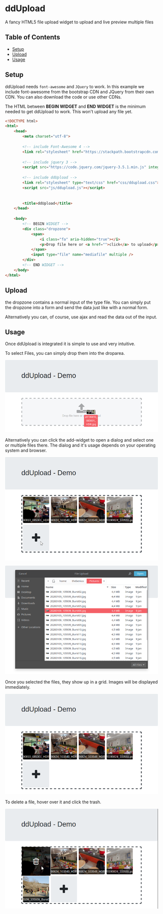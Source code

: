 # ddUpload
A fancy HTML5 file upload widget to upload and live preview multiple files

## Table of Contents
 - [Setup](#setup)
 - [Upload](#upload)
 - [Usage](#usage)

## Setup

ddUpload needs `font-awesome` and `JQuery` to work. In this example we include font-awesome from the bootstrap CDN and JQuery from their own CDN. You can also download the code or use other CDNs.

The HTML between **BEGIN WIDGET** and **END WIDGET** is the minimum needed to get ddUpload to work. This won't upload any file yet.

```html
<!DOCTYPE html>
<html>
    <head>
        <meta charset="utf-8">

        <!-- include Font-Awesome 4 -->
        <link rel="stylesheet" href="https://stackpath.bootstrapcdn.com/font-awesome/4.7.0/css/font-awesome.min.css" integrity="sha384-wvfXpqpZZVQGK6TAh5PVlGOfQNHSoD2xbE+QkPxCAFlNEevoEH3Sl0sibVcOQVnN" crossorigin="anonymous">

        <!-- include jquery 3 -->
        <script src="https://code.jquery.com/jquery-3.5.1.min.js" integrity="sha256-9/aliU8dGd2tb6OSsuzixeV4y/faTqgFtohetphbbj0=" crossorigin="anonymous"></script>

        <!-- include ddUpload -->
        <link rel="stylesheet" type="text/css" href="css/ddupload.css">
        <script src="js/ddupload.js"></script>


        <title>ddUpload</title>
    </head>

    <body>
        <!-- BEGIN WIDGET -->
        <div class="dropzone">
            <span>
                <i class="fa" aria-hidden="true"></i>
                <p>Drop file here or <a href="">click</a> to upload</p>
            </span>
            <input type="file" name="mediafile" multiple />
        </div>
        <!-- END WIDGET -->
    </body>
</html>
```

## Upload

the dropzone contains a normal input of the type file. You can simply put the dropzone into a form and send the data just like with a normal form.

Alternatively you can, of course, use ajax and read the data out of the input.

## Usage

Once ddUpload is integrated it is simple to use and very intuitive.

To select Files, you can simply drop them into the droparea.

![Drop Files](https://github.com/thebenius/ddUpload/blob/master/screenshots/drop.png)

Alternatively you can click the add-widget to open a dialog and select one or multiple files there. The dialog and it's usage depends on your operating system and browser.

![Click To Add](https://github.com/thebenius/ddUpload/blob/master/screenshots/add.png)

![File Dialog](https://github.com/thebenius/ddUpload/blob/master/screenshots/dialog.png)

Once you selected the files, they show up in a grid. Images will be displayed immediately.

![Selected Files](https://github.com/thebenius/ddUpload/blob/master/screenshots/uploaded.png)

To delete a file, hover over it and click the trash.

![Delete Files](https://github.com/thebenius/ddUpload/blob/master/screenshots/delete.png)
